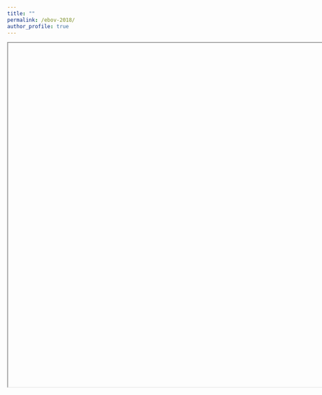 ```yaml
---
title: ""
permalink: /ebov-2018/
author_profile: true
---
```


<html xmlns="http://www.w3.org/1999/xhtml">
    <body>
        <div id="content">
            <iframe width="1200px" height="800px" #src="https://ebov-2018.herokuapp.com/"/>
        </div>
    </body>
</html>

What you see above are the results of fitting a stochastic *SEIR* model to the 2018 Ebola outbreak in the DRC. This interactive visualisation attempts to replicate the [results by Cristian Althaus](https://github.com/calthaus/Ebola/tree/master/DRC%20%28GitHub%202018%29).

The model is defined by

<html><p align="center"><img src="https://rawgit.com/cparrarojas/ebov-2018/svgs/svgs/eee05e7eaa514125d1d61f4c3f81f7af.svg?invert_in_darkmode" align=middle width=129.339045pt height=33.812129999999996pt/></p>

<p align="center"><img src="https://rawgit.com/cparrarojas/sde-parameter-estimation/svgs/svgs/1f98df381e7e7f1299dd2d58c4da8f6a.svg?invert_in_darkmode" align=middle width=205.0356pt height=20.53161pt/></p></html>

where <img src="https://rawgit.com/cparrarojas/ebov-2018/svgs/svgs/f6f917d439b1b9d386192a989ffddff2.svg?invert_in_darkmode" align=middle width=91.00426499999999pt height=24.65759999999998pt/>, and

<p align="center"><img src="https://rawgit.com/cparrarojas/ebov-2018/svgs/svgs/c35eb87ea9daff13fd2b38467d5498d3.svg?invert_in_darkmode" align=middle width=218.07059999999996pt height=59.178735pt/></p>

<p align="center"><img src="https://rawgit.com/cparrarojas/ebov-2018/svgs/svgs/0ba078565431af8b5ac5a7739bfc5d3c.svg?invert_in_darkmode" align=middle width=394.71959999999996pt height=59.178735pt/></p>

Here, <img src="https://rawgit.com/cparrarojas/ebov-2018/svgs/svgs/843e00f5cd3d087e8d4b2b0917f4b354.svg?invert_in_darkmode" align=middle width=119.07043500000002pt height=29.19113999999999pt/> for <img src="https://rawgit.com/cparrarojas/ebov-2018/svgs/svgs/02287b47e24f18091894408359761db9.svg?invert_in_darkmode" align=middle width=36.900600000000004pt height=20.222069999999988pt/> and <img src="https://rawgit.com/cparrarojas/ebov-2018/svgs/svgs/01be662b82fd71a9b2704e0e18e0263b.svg?invert_in_darkmode" align=middle width=60.970305pt height=24.65759999999998pt/> otherwise. The parameters to estimate are the base transmission rate <img src="https://rawgit.com/cparrarojas/ebov-2018/svgs/svgs/8217ed3c32a785f0b5aad4055f432ad8.svg?invert_in_darkmode" align=middle width=10.165650000000005pt height=22.831379999999992pt/> and its rate of decay <img src="https://rawgit.com/cparrarojas/ebov-2018/svgs/svgs/63bb9849783d01d91403bc9a5fea12a2.svg?invert_in_darkmode" align=middle width=9.075495000000004pt height=22.831379999999992pt/>. The remaining parameters are given by <img src="https://rawgit.com/cparrarojas/ebov-2018/svgs/svgs/ade5357775220387c1c475220f63a5a5.svg?invert_in_darkmode" align=middle width=128.795865pt height=24.65759999999998pt/>, <img src="https://rawgit.com/cparrarojas/ebov-2018/svgs/svgs/d7589a02e178ad1b683928fbb14a026d.svg?invert_in_darkmode" align=middle width=128.236845pt height=24.65759999999998pt/>, and <img src="https://rawgit.com/cparrarojas/ebov-2018/svgs/svgs/30d3c465f0037285632349145e08bdc0.svg?invert_in_darkmode" align=middle width=82.19755500000001pt height=22.831379999999992pt/>.

The estimation is done from the [data for cumulative incidence](https://github.com/calthaus/Ebola/blob/master/DRC%20%28GitHub%202018%29/Ebola_outbreak_DRC2018_data.csv) corresponding to <img src="https://rawgit.com/cparrarojas/ebov-2018/svgs/svgs/ccd736d762f121a3684fae7ad66c5265.svg?invert_in_darkmode" align=middle width=64.840215pt height=24.65759999999998pt/>, where the population size is fixed at <img src="https://rawgit.com/cparrarojas/ebov-2018/svgs/svgs/b5b9788de90f0b9dfb14ed2d64708bb8.svg?invert_in_darkmode" align=middle width=59.908695pt height=26.76201000000001pt/>, using the linear noise approximation as described in [Zimmer and Sahle (2014)](http://ieeexplore.ieee.org/abstract/document/7277317/) and [Zimmer (2015)](https://www.sciencedirect.com/science/article/pii/S0025556415001698). The likelihood function is handled by [`sdeparams`](https://github.com/cparrarojas/sde-parameter-estimation/).

Forecast (shaded region) is shown for the mean plus/minus std of 50 stochastic simulations run for 30 days starting from the latest data-point for any given pair of parameters.

The code is available in [this Github repository](https://github.com/cparrarojas/ebov-2018/).
